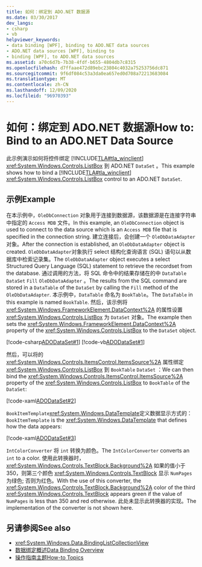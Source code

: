 ```yaml
---
title: 如何：绑定到 ADO.NET 数据源
ms.date: 03/30/2017
dev_langs:
- csharp
- vb
helpviewer_keywords:
- data binding [WPF], binding to ADO.NET data sources
- ADO.NET data sources [WPF], binding to
- binding [WPF], to ADO.NET data sources
ms.assetid: a70c6d7b-7b38-4fdf-b655-4804db7c8315
ms.openlocfilehash: d7ffaae472d89ebc23804c4032a75253756dc871
ms.sourcegitcommit: 9f6df084c53a3da0ea657ed0d708a72213683084
ms.translationtype: MT
ms.contentlocale: zh-CN
ms.lasthandoff: 12/09/2020
ms.locfileid: "96970393"
---
```

# <a name="how-to-bind-to-an-adonet-data-source"></a><span data-ttu-id="14586-102">如何：绑定到 ADO.NET 数据源</span><span class="sxs-lookup"><span data-stu-id="14586-102">How to: Bind to an ADO.NET Data Source</span></span>

<span data-ttu-id="14586-103">此示例演示如何将控件绑定 [!INCLUDE[TLA#tla_winclient](../../../includes/tlasharptla-winclient-md.md)] <xref:System.Windows.Controls.ListBox> 到 ADO.NET `DataSet` 。</span><span class="sxs-lookup"><span data-stu-id="14586-103">This example shows how to bind a [!INCLUDE[TLA#tla_winclient](../../../includes/tlasharptla-winclient-md.md)] <xref:System.Windows.Controls.ListBox> control to an ADO.NET `DataSet`.</span></span>

## <a name="example"></a><span data-ttu-id="14586-104">示例</span><span class="sxs-lookup"><span data-stu-id="14586-104">Example</span></span>

<span data-ttu-id="14586-105">在本示例中，`OleDbConnection` 对象用于连接到数据源，该数据源是在连接字符串中指定的 `Access MDB` 文件。</span><span class="sxs-lookup"><span data-stu-id="14586-105">In this example, an `OleDbConnection` object is used to connect to the data source which is an `Access MDB` file that is specified in the connection string.</span></span> <span data-ttu-id="14586-106">建立连接后，会创建一个 `OleDbDataAdapter` 对象。</span><span class="sxs-lookup"><span data-stu-id="14586-106">After the connection is established, an `OleDbDataAdapter` object is created.</span></span> <span data-ttu-id="14586-107">`OleDbDataAdapter`对象执行 select 结构化查询语言 (SQL) 语句以从数据库中检索记录集。</span><span class="sxs-lookup"><span data-stu-id="14586-107">The `OleDbDataAdapter` object executes a select Structured Query Language (SQL) statement to retrieve the recordset from the database.</span></span> <span data-ttu-id="14586-108">通过调用的方法，将 SQL 命令中的结果存储在的中 `DataTable` `DataSet` `Fill` `OleDbDataAdapter` 。</span><span class="sxs-lookup"><span data-stu-id="14586-108">The results from the SQL command are stored in a `DataTable` of the `DataSet` by calling the `Fill` method of the `OleDbDataAdapter`.</span></span> <span data-ttu-id="14586-109">本示例中，`DataTable` 命名为 `BookTable`。</span><span class="sxs-lookup"><span data-stu-id="14586-109">The `DataTable` in this example is named `BookTable`.</span></span> <span data-ttu-id="14586-110">然后，该示例将 <xref:System.Windows.FrameworkElement.DataContext%2A> 的属性设置 <xref:System.Windows.Controls.ListBox> 为 `DataSet` 对象。</span><span class="sxs-lookup"><span data-stu-id="14586-110">The example then sets the <xref:System.Windows.FrameworkElement.DataContext%2A> property of the <xref:System.Windows.Controls.ListBox> to the `DataSet` object.</span></span>

[!code-csharp[ADODataSet#1](~/samples/snippets/csharp/VS_Snippets_Wpf/ADODataSet/CSharp/Window1.xaml.cs#1)]
[!code-vb[ADODataSet#1](~/samples/snippets/visualbasic/VS_Snippets_Wpf/ADODataSet/VisualBasic/Window1.xaml.vb#1)]

<span data-ttu-id="14586-111">然后，可以将的 <xref:System.Windows.Controls.ItemsControl.ItemsSource%2A> 属性绑定 <xref:System.Windows.Controls.ListBox> 到 `BookTable` `DataSet` ：</span><span class="sxs-lookup"><span data-stu-id="14586-111">We can then bind the <xref:System.Windows.Controls.ItemsControl.ItemsSource%2A> property of the <xref:System.Windows.Controls.ListBox> to `BookTable` of the `DataSet`:</span></span>

[!code-xaml[ADODataSet#2](~/samples/snippets/csharp/VS_Snippets_Wpf/ADODataSet/CSharp/Window1.xaml#2)]

<span data-ttu-id="14586-112">`BookItemTemplate`<xref:System.Windows.DataTemplate>定义数据显示方式的：</span><span class="sxs-lookup"><span data-stu-id="14586-112">`BookItemTemplate` is the <xref:System.Windows.DataTemplate> that defines how the data appears:</span></span>

[!code-xaml[ADODataSet#3](~/samples/snippets/csharp/VS_Snippets_Wpf/ADODataSet/CSharp/Window1.xaml#3)]

<span data-ttu-id="14586-113">`IntColorConverter` 将 `int` 转换为颜色。</span><span class="sxs-lookup"><span data-stu-id="14586-113">The `IntColorConverter` converts an `int` to a color.</span></span> <span data-ttu-id="14586-114">使用此转换器时， <xref:System.Windows.Controls.TextBlock.Background%2A> 如果的值小于350，则第三个颜色 <xref:System.Windows.Controls.TextBlock> 显示 `NumPages` 为绿色; 否则为红色。</span><span class="sxs-lookup"><span data-stu-id="14586-114">With the use of this converter, the <xref:System.Windows.Controls.TextBlock.Background%2A> color of the third <xref:System.Windows.Controls.TextBlock> appears green if the value of `NumPages` is less than 350 and red otherwise.</span></span> <span data-ttu-id="14586-115">此处未显示此转换器的实现。</span><span class="sxs-lookup"><span data-stu-id="14586-115">The implementation of the converter is not shown here.</span></span>

## <a name="see-also"></a><span data-ttu-id="14586-116">另请参阅</span><span class="sxs-lookup"><span data-stu-id="14586-116">See also</span></span>

- <xref:System.Windows.Data.BindingListCollectionView>
- [<span data-ttu-id="14586-117">数据绑定概述</span><span class="sxs-lookup"><span data-stu-id="14586-117">Data Binding Overview</span></span>](/dotnet/desktop-wpf/data/data-binding-overview)
- [<span data-ttu-id="14586-118">操作指南主题</span><span class="sxs-lookup"><span data-stu-id="14586-118">How-to Topics</span></span>](data-binding-how-to-topics.md)
